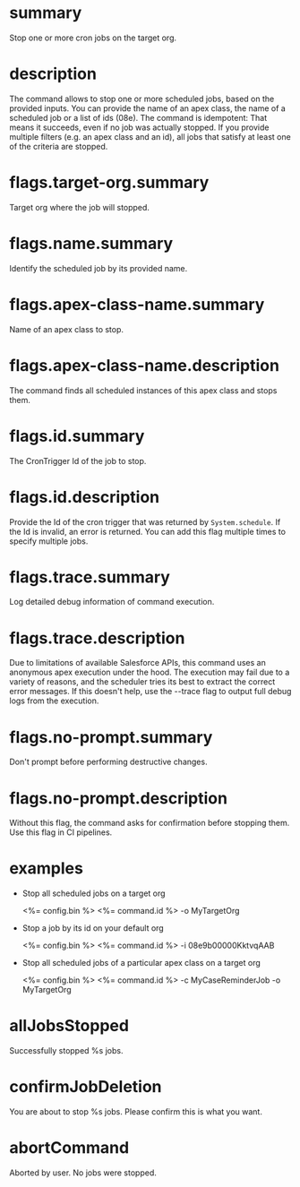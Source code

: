 # summary

Stop one or more cron jobs on the target org.

# description

The command allows to stop one or more scheduled jobs, based on the provided inputs. You can provide the name of an apex class, the name of a scheduled job or a list of ids (08e). The command is idempotent: That means it succeeds, even if no job was actually stopped. If you provide multiple filters (e.g. an apex class and an id), all jobs that satisfy at least one of the criteria are stopped.

# flags.target-org.summary

Target org where the job will stopped.

# flags.name.summary

Identify the scheduled job by its provided name.

# flags.apex-class-name.summary

Name of an apex class to stop.

# flags.apex-class-name.description

The command finds all scheduled instances of this apex class and stops them.

# flags.id.summary

The CronTrigger Id of the job to stop.

# flags.id.description

Provide the Id of the cron trigger that was returned by `System.schedule`. If the Id is invalid, an error is returned. You can add this flag multiple times to specify multiple jobs.

# flags.trace.summary

Log detailed debug information of command execution.

# flags.trace.description

Due to limitations of available Salesforce APIs, this command uses an anonymous apex execution under the hood. The execution may fail due to a variety of reasons, and the scheduler tries its best to extract the correct error messages. If this doesn't help, use the --trace flag to output full debug logs from the execution.

# flags.no-prompt.summary

Don't prompt before performing destructive changes.

# flags.no-prompt.description

Without this flag, the command asks for confirmation before stopping them. Use this flag in CI pipelines.

# examples

- Stop all scheduled jobs on a target org

  <%= config.bin %> <%= command.id %> -o MyTargetOrg

- Stop a job by its id on your default org

  <%= config.bin %> <%= command.id %> -i 08e9b00000KktvqAAB

- Stop all scheduled jobs of a particular apex class on a target org

  <%= config.bin %> <%= command.id %> -c MyCaseReminderJob -o MyTargetOrg

# allJobsStopped

Successfully stopped %s jobs.

# confirmJobDeletion

You are about to stop %s jobs. Please confirm this is what you want.

# abortCommand

Aborted by user. No jobs were stopped.
